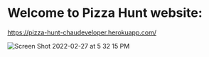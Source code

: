 # Welcome to Pizza Hunt website: 
https://pizza-hunt-chaudeveloper.herokuapp.com/

![Screen Shot 2022-02-27 at 5 32 15 PM](https://user-images.githubusercontent.com/72582349/155902687-f0998068-b429-4ef7-9e4f-4709a0240a34.png)
